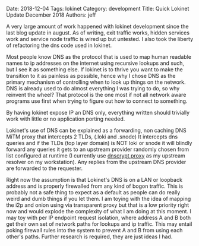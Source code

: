 Date: 2018-12-04
Tags: lokinet
Category: development
Title: Quick Lokinet Update December 2018
Authors: jeff

A very large amount of work happened with lokinet development since the last blog update in august.
As of writing, exit traffic works, hidden services work and service node traffic is wired up but untested.
I also took the liberty of refactoring the dns code used in lokinet. 

Most people know DNS as the protocol that is used to map human readable names to ip addresses on the internet 
using recursive lookups and such, but I see it as something else. 
If lokinet is to thrive you want to make the transition to it as painless as possible, 
hence why I chose DNS as the primary mechanism of controlling when to look up things on the network.
DNS is already used to do almost everything I was trying to do, so why reinvent the wheel?
That protocol is the one most if not all network aware programs use first when trying to figure out how to connect to something.

By having lokinet expose IP an DNS only, everything written should trivially work with little or no application porting needed. 

Lokinet's use of DNS can be explained as a forwarding, non caching DNS MiTM proxy that intercepts 2 TLDs, (.loki and .snode)
It intercepts dns queries and if the TLDs (top layer domain) is NOT loki or snode it will blindly forward any queries it gets 
to an upstream provider randomly chosen from list configured at runtime 
(I currently use [dnscrypt proxy](https://dnscrypt.info) as my upstream resolver on my workstation). 
Any replies from the upstream DNS provider are forwarded to the requester.

Right now the assumption is that Lokinet's DNS is on a LAN or loopback address and is properly firewalled from any kind of bogon traffic. 
This is probably not a safe thing to expect as a default as people can do really weird and dumb things if you let them.
I am toying with the idea of mapping the i2p and onion using via transparent proxy but that is a low priority right now and would explode the complexity of what I am doing at this moment.
I may toy with per IP endpoint request isolation, where address A and B both get their own set of network paths for lookups and ip traffic. This may entail poking firewall rules into the system to prevent A and B from using each other's paths. Further research is required, they are just ideas I had.

